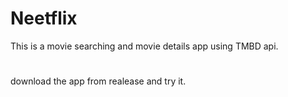 # Neetflix
This is a movie searching and movie details app using TMBD api.
#
download the app from realease and try it.
